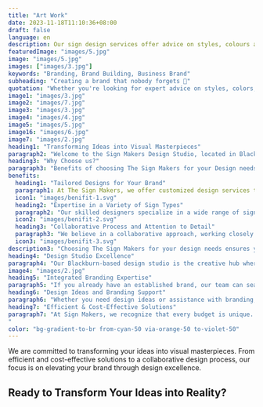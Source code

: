 ```yaml
---
title: "Art Work"
date: 2023-11-18T11:10:36+08:00
draft: false
language: en
description: Our sign design services offer advice on styles, colours and typefaces. We are also happy to help in design and branding ideas.
featuredImage: "images/5.jpg"
image: "images/5.jpg"
images: ["images/3.jpg"]
keywords: "Branding, Brand Building, Business Brand"
subheading: "Creating a brand that nobody forgets 💅"
quotation: "Whether you're looking for expert advice on styles, colors, and typefaces or need assistance with design ideas and branding, our team is here to bring your vision to life."
image1: "images/3.jpg"
image2: "images/7.jpg"
image3: "images/3.jpg"
image4: "images/4.jpg"
image5: "images/5.jpg"
image16: "images/6.jpg"
image7: "images/2.jpg"
heading1: "Transforming Ideas into Visual Masterpieces"
paragraph2: "Welcome to the Sign Makers Design Studio, located in Blackburn. Our studio boasts a qualified and experienced graphic design team dedicated to offering a wide array of design services. Whether you're looking for expert advice on styles, colors, and typefaces or need assistance with design ideas and branding, our team is here to bring your vision to life."
heading3: "Why Choose us?"
paragraph3: "Benefits of choosing The Sign Makers for your Design needs"
benefits:
  heading1: "Tailored Designs for Your Brand"
  paragraph1: At The Sign Makers, we offer customized design services that reflect your brand’s unique identity. Whether you need eye-catching logos, bold storefront signs, or informative interior displays, our team creates designs that communicate your message effectively and leave a lasting impression on your audience."
  icon1: "images/benifit-1.svg"
  heading2: "Expertise in a Variety of Sign Types"
  paragraph2: "Our skilled designers specialize in a wide range of sign types, from outdoor banners and window graphics to wayfinding and safety signage. We understand the unique requirements of different sign applications and ensure that each design is suited to its purpose, environment, and audience."
  icon2: "images/benifit-2.svg"
  heading3: "Collaborative Process and Attention to Detail"
  paragraph3: "We believe in a collaborative approach, working closely with our clients to understand their needs and vision. From concept to completion, our team pays attention to every detail, ensuring that the final product not only meets but exceeds expectations. The result is a professionally designed sign that perfectly aligns with your business goals."
  icon3: "images/benifit-3.svg"
description3: "Choosing The Sign Makers for your design needs ensures you get high-quality, tailored solutions that truly reflect your brand’s identity. Our experienced team specializes in creating a wide range of signs, from striking storefront displays to informative interior graphics, all designed to communicate your message clearly and effectively. We work closely with you through a collaborative process to understand your specific requirements and goals, delivering custom designs that stand out and make an impact. With a focus on creativity, precision, and client satisfaction, The Sign Makers are committed to providing designs that enhance your brand and help your business succeed."
heading4: "Design Studio Excellence"
paragraph4: "Our Blackburn-based design studio is the creative hub where ideas take shape. With a team of qualified and experienced graphic designers, we offer a diverse range of design services to meet your every need. From conceptualization to execution, our designers are committed to delivering visual masterpieces that exceed your expectations."
image4: "images/2.jpg"
heading5: "Integrated Branding Expertise"
paragraph5: "If you already have an established brand, our team can seamlessly integrate design work with your corporate styling and brand guidelines. We provide valuable advice on maintaining design consistency while elevating your visual identity."
heading6: "Design Ideas and Branding Support"
paragraph6: "Whether you need design ideas or assistance with branding, our team is ready to collaborate and bring fresh perspectives to the table. We thrive on turning creative challenges into opportunities, ensuring your designs stand out in the competitive landscape."
heading7: "Efficient & Cost-Effective Solutions"
paragraph7: "At Sign Makers, we recognize that every budget is unique. Our commitment is to work with you, understanding your budget constraints, and finding the most cost-effective solutions without compromising on quality.
"
color: "bg-gradient-to-br from-cyan-50 via-orange-50 to-violet-50"
---
```


We are committed to transforming your ideas into visual masterpieces. From efficient and cost-effective solutions to a collaborative design process, our focus is on elevating your brand through design excellence.

## Ready to Transform Your Ideas into Reality?
